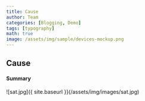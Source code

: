 ```yaml
---
title: Cause
author: Team
categories: [Blogging, Demo]
tags: [typography]
math: true
image: /assets/img/sample/devices-mockup.png
---
```


## Cause

#### Summary

![sat.jpg]{{ site.baseurl }}(/assets/img/images/sat.jpg)